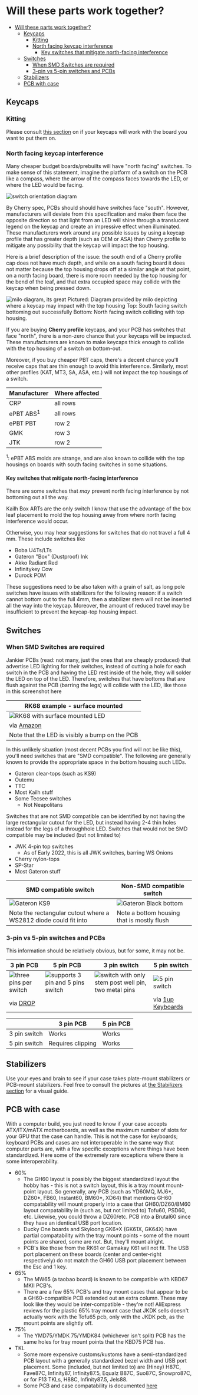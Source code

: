 # Will these parts work together?

- [Will these parts work together?](#will-these-parts-work-together)
  - [Keycaps](#keycaps)
    - [Kitting](#kitting)
    - [North facing keycap interference](#north-facing-keycap-interference)
      - [Key switches that mitigate north-facing interference](#key-switches-that-mitigate-north-facing-interference)
  - [Switches](#switches)
    - [When SMD Switches are required](#when-smd-switches-are-required)
    - [3-pin vs 5-pin switches and PCBs](#3-pin-vs-5-pin-switches-and-pcbs)
  - [Stabilizers](#stabilizers)
  - [PCB with case](#pcb-with-case)

## Keycaps

### Kitting

Please consult [this section](KEYCAPS.md/#on-kitting-or-how-to-read-a-kitting-diagram) on if your
keycaps will work with the board you want to put them on.

### North facing keycap interference

Many cheaper budget boards/prebuilts will have "north facing" switches. To make sense of this statement,
imagine the platform of a switch on the PCB like a compass, where the arrow of the compass faces
towards the LED, or where the LED would be facing.

![switch orientation diagram](images/facingorientation.png)

By Cherry spec, PCBs should should have switches face "south". However, manufacturers will deviate
from this specification and make them face the opposite direction so that light from an LED
will shine through a translucent legend on the keycap and create an impressive effect when
illuminated. These manufacturers work around any possible issues by using a keycap profile that has
greater depth (such as OEM or ASA) than Cherry profile to mitigate any possibility that the keycap
will impact the top housing.

Here is a brief description of the issue: the south end of a Cherry profile cap does not have much
depth, and while on a south facing board it does not matter because the top housing drops off at
a similar angle at that point, on a north facing board, there is more room needed by the top
housing for the bend of the leaf, and that extra occupied space may collide with the keycap when
being pressed down.

![milo diagram, its great](images/milodiagram.png)
Pictured: Diagram provided by milo depicting where a keycap may impact with the top housing
Top: South facing switch bottoming out successfully
Bottom: North facing switch colliding with top housing.

If you are buying **Cherry profile** keycaps, and your PCB has switches that face "north", there is
a non-zero chance that your keycaps will be impacted. These manufacturers are known to make keycaps
thick enough to collide with the top housing of a switch on bottom-out.

Moreover, if you buy cheaper PBT caps, there's a decent chance you'll receive caps that are thin
enough to avoid this interference. Similarly, most other profiles (KAT, MT3, SA, ASA, etc.) will not
impact the top housings of a switch.

| Manufacturer         | Where affected |
| -------------------- | -------------- |
| CRP                  | all rows       |
| ePBT ABS<sup>1</sup> | all rows       |
| ePBT PBT             | row 2          |
| GMK                  | row 3          |
| JTK                  | row 2          |

<sup>1</sup>: ePBT ABS molds are strange, and are also known to collide with the top housings on
boards with south facing switches in some situations.

#### Key switches that mitigate north-facing interference

There are some switches that *may* prevent north facing interference by not bottoming out all the way.

Kailh Box ARTs are the only switch I know that use the advantage of the box leaf placement to mold
the top housing away from where north facing interference would occur.

Otherwise, you may hear suggestions for switches that do not travel a full 4 mm. These include
switches like

- Boba U4Ts/LTs
- Gateron "Box" (Dustproof) Ink
- Akko Radiant Red
- Infinitykey Cow
- Durock POM

These suggestions need to be also taken with a grain of salt, as long pole switches have issues
with stabilizers for the following reason: if a switch cannot bottom out to the full 4mm, then a
stabilizer stem will not be inserted all the way into the keycap. Moreover, the amount of reduced
travel may be insufficient to prevent the keycap-top housing impact.

## Switches

### When SMD Switches are required

Jankier PCBs (read: not many, just the ones that are cheaply produced) that advertise LED lighting
for their switches, instead of cutting a hole for each switch in the PCB and having the LED rest
inside of the hole, they will solder the LED on top of the LED. Therefore, switches that have
bottoms that are flush against the PCB (barring the legs) will collide with the LED, like those in
this screenshot here

| RK68 example - surface mounted                                                                      |
| --------------------------------------------------------------------------------------------------- |
| ![RK68 with surface mounted LED](images/rk68smd.png)                                                |
| via [Amazon](https://www.amazon.ca/ROYAL-KLUDGE-Switch-Stand-Alone-Multi-Device/dp/B08G4ZB9GL?th=1) |
| Note that the LED is visibly a bump on the PCB                                                      |

In this unlikely situation (most decent PCBs you find will not be like this), you'll need switches
that are "SMD compatible". The following are generally known to provide the appropriate space in the
bottom housing such LEDs.

- Gateron clear-tops (such as KS9)
- Outemu
- TTC
- Most Kailh stuff
- Some Tecsee switches
  - Not Neapolitans

Switches that are not SMD compatible can be identified by not having the large rectangular cutout
for the LED, but instead having 2-4 thin holes instead for the legs of a throughhole LED.
Switches that would not be SMD compatible may be included (but not limited to)

- JWK 4-pin top switches
  - As of Early 2022, this is all JWK switches, barring WS Onions
- Cherry nylon-tops
- SP-Star
- Most Gateron stuff

| SMD compatible switch                                           | Non-SMD compatible switch                      |
| --------------------------------------------------------------- | ---------------------------------------------- |
| ![Gateron KS9](images/3pinswitch.png)                           | ![Gateron Black bottom](images/5pinswitch.png) |
| Note the rectangular cutout where a WS2812 diode could fit into | Note a bottom housing that is mostly flush     |

### 3-pin vs 5-pin switches and PCBs

This information should be relatively obvious, but for some, it may not be.

| 3 pin PCB                                    | 5 pin PCB                                               | 3 pin switch                                                                  | 5 pin switch                           |
| -------------------------------------------- | ------------------------------------------------------- | ----------------------------------------------------------------------------- | -------------------------------------- |
| ![three pins per switch](images/3pinpcb.png) | ![supports 3 pin and 5 pins switch](images/5pinpcb.png) | ![switch with only stem post well pin, two metal pins](images/3pinswitch.png) | ![5 pin switch](images/5pinswitch.png) |
| via [DROP](drop.com)                         |                                                         |                                                                               | via [1up Keyboards](1upkeyboards.com)  |

|              | 3 pin PCB         | 5 pin PCB |
| ------------ | ----------------- | --------- |
| 3 pin switch | Works             | Works     |
| 5 pin switch | Requires clipping | Works     |

## Stabilizers

Use your eyes and brain to see if your case takes plate-mount stabilizers or PCB-mount stabilizers.
Feel free to consult the pictures at [the Stabilizers section](STABILIZERS.md) for a visual guide.

## PCB with case

With a computer build, you just need to know if your case accepts ATX/ITX/mATX motherboards, as well as
the maximum number of slots for your GPU that the case can handle. This is not the case for keyboards;
keyboard PCBs and cases are not interoperable in the same way that computer parts are, with a few
specific exceptions where things have been standardized. Here some of the extremely rare exceptions
where there is some interoperability.

- 60%
  - The GH60 layout is possibly the biggest standardized layout the hobby has - this is not a switch
  layout, this is a tray mount mount-point layout. So generally, any PCB (such as YD60MQ, MJ6*, DZ60*,
  FB60, Instant60, BM60*, XD64) that mentions GH60 compatability will mount properly into a case that
  GH60/DZ60/BM60 layout compatability in (such as, but not limited to) Tofu60, PSD60, etc.
  Likewise, you could throw a DZ60/etc. PCB into a Brutal60 since they have an identical USB port
  location.
  - Ducky One boards and Skyloong GK6*X (GK61X, GK64X) have partial compatability with the tray mount
  points - some of the mount points are shared, some are not. But, they'll mount alright.
  - PCB's like those from the RK61 or Gamakay K61 will not fit. The USB port placement on these boards
  (center and center-right respectively) do not match the GH60 USB port placement between the Esc and
  1 key.
- 65%
  - The MW65 (a taobao board) is known to be compatible with KBD67 MKII PCB's.
  - There are a few 65% PCB's and tray mount cases that appear to be a GH60-compatible PCB extended
  out an extra column. These may look like they would be inter-compatible - they're not! AliExpress
  reviews for the plastic 65% tray mount case that JKDK sells doesn't actually work with the Tofu65
  pcb, only with the JKDK pcb, as the mount points are slightly off.
- 75%
  - The YMD75/YMDK 75/YMDK84 (whichever isn't split) PCB has the same holes for tray mount points that
  the KBD75 PCB has.
- TKL
  - Some more expensive customs/kustoms have a semi-standardized PCB layout with a generally
  standardized bezel width and USB port placement. Some (included, but not limited to) are
  (Hiney) H87C, Fave87C, Infinity87, Infinity87.5, Equalz B87C, Suo87C, Snowpro87C, or for F13 TKLs,
  H88C, Infinity87.5, Jels88.
  - Some PCB and case compatability is documented
  [here](https://docs.google.com/spreadsheets/d/1fZ8FtTGDl222hXnomQJgKmwRnWvg2VuoJ-GeAafVTLc/edit#gid=0)
